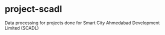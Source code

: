 # project-scadl
Data processing for projects done for Smart City Ahmedabad Development Limited (SCADL)

